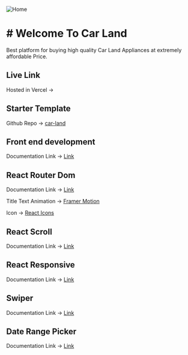 ![Home](https://i.ibb.co/wST5C33/car-land.png)

# # Welcome To Car Land

Best platform for buying high quality Car Land Appliances at extremely affordable Price.

## Live Link

Hosted in Vercel ->

## Starter Template

Github Repo -> [car-land](https://github.com/Shalahuddin360/car-land)

## Front end development

Documentation Link -> [Link](https://nextjs.org/)

## React Router Dom

Documentation Link -> [Link](https://reactrouter.com/en/main/start/overview)

Title Text Animation -> [Framer Motion](https://www.framer.com/)

Icon -> [React Icons](https://react-icons.github.io/react-icons/)

## React Scroll

Documentation Link -> [Link](https://www.npmjs.com/package/react-scroll)

## React Responsive

Documentation Link -> [Link](https://www.npmjs.com/package/react-responsive)

## Swiper

Documentation Link -> [Link](https://swiperjs.com/)

## Date Range Picker

Documentation Link -> [Link](https://www.daterangepicker.com/)
